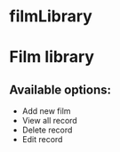 # filmLibrary
<h1>Film library</h1>
<h2>Available options:</h2>
<ul>
  <li>Add new film</li>
  <li>View all record</li>
  <li>Delete record</li>
  <li>Edit record</li>
</ul>

